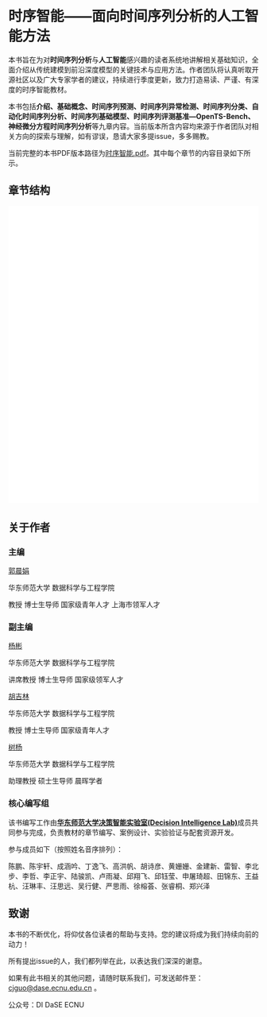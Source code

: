



# **时序智能——面向时间序列分析的人工智能方法** 


本书旨在为对**时间序列分析**与**人工智能**感兴趣的读者系统地讲解相关基础知识，全面介绍从传统建模到前沿深度模型的关键技术与应用方法。作者团队将认真听取开源社区以及广大专家学者的建议，持续进行季度更新，致力打造易读、严谨、有深度的时序智能教材。

本书包括**介绍、基础概念、时间序列预测、时间序列异常检测、时间序列分类、自动化时间序列分析、时间序列基础模型、时间序列评测基准—OpenTS-Bench、神经微分方程时间序列分析**等九章内容。当前版本所含内容均来源于作者团队对相关方向的探索与理解，如有谬误，恳请大家多提issue，多多赐教。

当前完整的本书PDF版本路径为[时序智能.pdf](https://decisionintelligence.github.io/index)。其中每个章节的内容目录如下所示。

## **章节结构**

<img src="./content.svg">

## **关于作者**

### **主编**

[郭晨娟](https://faculty.ecnu.edu.cn/_s37/gcj/main.psp)

华东师范大学 数据科学与工程学院

教授 博士生导师 国家级青年人才 上海市领军人才

### **副主编**

[杨彬](https://binyangdk.github.io/)

华东师范大学 数据科学与工程学院

讲席教授 博士生导师 国家级领军人才

[胡吉林](https://hujilin1229.github.io/)

华东师范大学 数据科学与工程学院

教授 博士生导师 国家级青年人才

[树杨](https://shuyang96.github.io/)

华东师范大学 数据科学与工程学院

助理教授 硕士生导师 晨晖学者

### **核心编写组**

该书编写工作由[<b>华东师范大学决策智能实验室(Decision Intelligence Lab)</b>](https://decisionintelligence.github.io/index)成员共同参与完成，负责教材的章节编写、案例设计、实验验证与配套资源开发。

参与成员如下（按照姓名音序排列）：

陈鹏、陈宇轩、成涵吟、丁逸飞、高洪帆、胡诗彦、黄姗姗、金建新、雷智、李北步、李哲、李正宇、陆骏凯、卢雨凝、邱翔飞、邱钰莹、申屠琦超、田锦东、王益杭、汪琳丰、汪思远、吴行健、严思雨、徐榕荟、张睿桐、郑兴泽



## **致谢**

本书的不断优化，将仰仗各位读者的帮助与支持。您的建议将成为我们持续向前的动力！

所有提出issue的人，我们都列举在此，以表达我们深深的谢意。

如果有此书相关的其他问题，请随时联系我们，可发送邮件至：cjguo@dase.ecnu.edu.cn 。

公众号：DI DaSE ECNU
